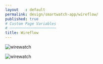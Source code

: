 ```yaml
---
layout   : default
permalink: design/smartwatch-app/wireflow/
published: true
# Custom Page Variables
# ─────────────────────
title: Wireflow
---
```


![wirewatch](/1718-nmd3-project-heyvaert-tackaert/assets/img/wireflowatch.jpg "wirewatch")

![wirewatch](/1718-nmd3-project-heyvaert-tackaert/assets/img/wireflowatch2.jpg "wirewatch")
